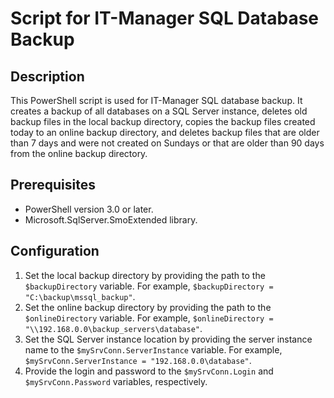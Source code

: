 # Script for IT-Manager SQL Database Backup

## Description
This PowerShell script is used for IT-Manager SQL database backup. It creates a backup of all databases on a SQL Server instance, deletes old backup files in the local backup directory, copies the backup files created today to an online backup directory, and deletes backup files that are older than 7 days and were not created on Sundays or that are older than 90 days from the online backup directory.

## Prerequisites
- PowerShell version 3.0 or later.
- Microsoft.SqlServer.SmoExtended library.

## Configuration
1. Set the local backup directory by providing the path to the `$backupDirectory` variable. For example, `$backupDirectory = "C:\backup\mssql_backup"`.
2. Set the online backup directory by providing the path to the `$onlineDirectory` variable. For example, `$onlineDirectory = "\\192.168.0.0\backup_servers\database"`.
3. Set the SQL Server instance location by providing the server instance name to the `$mySrvConn.ServerInstance` variable. For example, `$mySrvConn.ServerInstance = "192.168.0.0\database"`.
4. Provide the login and password to the `$mySrvConn.Login` and `$mySrvConn.Password` variables, respectively.
